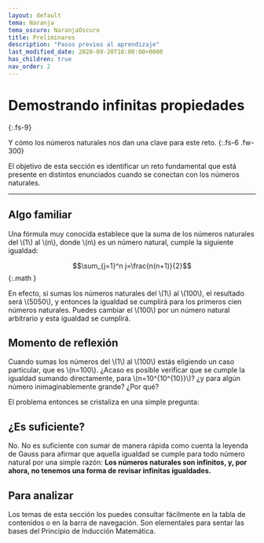 ```yaml
---
layout: default
tema: Naranja
tema_oscuro: NaranjaOscuro
title: Preliminares
description: "Pasos previos al aprendizaje"
last_modified_date: 2020-09-20T18:00:00+0000
has_children: true
nav_order: 2
---
```


# Demostrando infinitas propiedades
{:.fs-9}

Y cómo los números naturales nos dan una clave para este reto.
{:.fs-6 .fw-300}

El objetivo de esta sección es identificar un reto fundamental que está presente en distintos enunciados cuando se conectan con los números naturales.

---

## Algo familiar

Una fórmula muy conocida establece que la suma de los números naturales del \\(1\\) al \\(n\\), donde \\(n\\) es un número natural, cumple la siguiente igualdad:

$$\sum_{j=1}^n j=\frac{n(n+1)}{2}$$
{:.math }

En efecto, si sumas los números naturales del \\(1\\) al \\(100\\), el resultado será \\(5050\\), y entonces la igualdad se cumplirá para los primeros cien números naturales. Puedes cambiar el \\(100\\) por un número natural arbitrario y esta igualdad se cumplirá.

## Momento de reflexión

Cuando sumas los números del \\(1\\) al \\(100\\) estás eligiendo un caso particular, que es \\(n=100\\). ¿Acaso es posible verificar que se cumple la igualdad sumando directamente, para \\(n=10^{10^{10}}\\)? ¿y para algún número inimaginablemente grande? ¿Por qué?

El problema entonces se cristaliza en una simple pregunta:

## ¿Es suficiente?

No. No es suficiente con sumar de manera rápida como cuenta la leyenda de Gauss para afirmar que aquella igualdad se cumple para todo número natural por una simple razón: **Los números naturales son infinitos, y, por ahora, no tenemos una forma de revisar infinitas igualdades.**

## Para analizar

Los temas de esta sección los puedes consultar fácilmente en la tabla de contenidos o en la barra de navegación. Son elementales para sentar las bases del <span class="deg-sitio deg-sitio-texto">Principio de Inducción Matemática</span>.